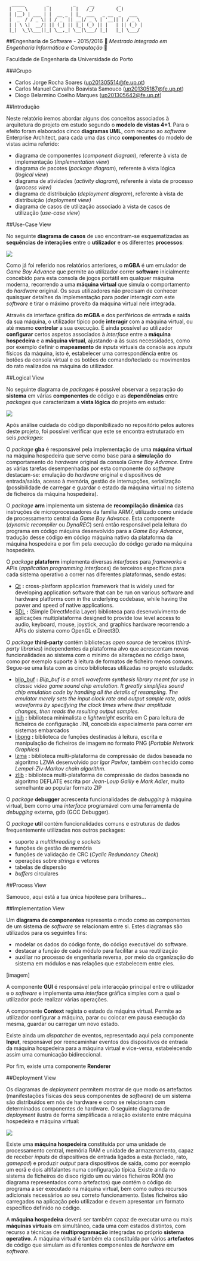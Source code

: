 ```
  _____        _         _     __         _        
 |  __ \      | |       | |   /_/        (_)       
 | |__) | ___ | |  __ _ | |_  ___   _ __  _   ___  
 |  _  / / _ \| | / _` || __|/ _ \ | '__|| | / _ \ 
 | | \ \|  __/| || (_| || |_| (_) || |   | || (_) |
 |_|  \_\\___||_| \__,_| \__|\___/ |_|   |_| \___/ 
 ```
##Engenharia de Software - 2015/2016
:floppy_disk:  *Mestrado Integrado em Engenharia Informática e Computação*   :floppy_disk:

Faculdade de Engenharia da Universidade do Porto

###Grupo
* Carlos Jorge Rocha Soares (up201305514@fe.up.pt)
* Carlos Manuel Carvalho Boavista Samouco (up201305187@fe.up.pt)
* Diogo Belarmino Coelho Marques (up201305642@fe.up.pt)

##Introdução

Neste relatório iremos abordar alguns dos conceitos associados à arquitetura do projeto em estudo segundo o **modelo de vistas 4+1**. Para o efeito foram elaborados cinco **diagramas UML**, com recurso ao *software* Enterprise Architect, para cada uma das cinco **componentes** do modelo de vistas acima referido:
- diagrama de componentes (*component diagram*), referente à vista de implementação (*implementation view*)
- diagrama de pacotes (*package diagram*), referente à vista lógica (*logical view*)
- diagrama de atividades (*activity diagram*), referente à vista de processo (*process view)*
- diagrama de distribuição (*deployment diagram*), referente à vista de distribuição (*deployment view)*
- diagrama de casos de utilização associado à vista de casos de utilização (*use-case view*)

##Use-Case View

No seguinte **diagrama de casos** de uso encontram-se esquematizadas as **sequências de interações** entre o **utilizador** e os diferentes **processos**:

![](Assignment3/use-case-view.png)

Como já foi referido nos relatórios anteriores, o **mGBA** é um emulador de *Game Boy Advance* que permite ao utilizador correr **software** inicialmente concebido para esta consola de jogos portátil em qualquer máquina moderna, recorrendo a uma **máquina virtual** que simula o comportamento do *hardware* original. Os seus utilizadores não precisam de conhecer quaisquer detalhes da implementação para poder interagir com este *software* e tirar o máximo proveito da máquina virtual nele integrada.

Através da interface gráfica do **mGBA** e dos periféricos de entrada e saída da sua máquina, o utilizador típico pode **interagir** com a máquina virtual, ou até mesmo **controlar** a sua execução. É ainda possível ao utilizador **configurar** certos aspetos associados à *interface* entre a **máquina hospedeira** e a **máquina virtual**, ajustando-a às suas necessidades, como por exemplo definir o **mapeamento** de *inputs* virtuais da consola aos *inputs* físicos da máquina, isto é, estabelecer uma correspondência entre os botões da consola virtual e os botões do comando/teclado ou movimentos do rato realizados na máquina do utilizador.

##Logical View

No seguinte diagrama de *packages* é possível observar a separação do **sistema** em várias **componentes** de código e as **dependências** entre *packages* que caracterizam a **vista lógica** do projeto em estudo:

![](Assignment3/logical-view.png)

Após análise cuidada do código disponibilizado no repositório pelos autores deste projeto, foi possível verificar que este se encontra estruturado em seis *packages*:

O *package* **gba** é responsável pela implementação de uma **máquina virtual** na máquina hospedeira que serve como base para a **simulação** do comportamento do *hardware* original da consola *Game Boy Advance*. Entre as várias tarefas desempenhadas por esta componente do *software* destacam-se: emulação do *hardware* original e dispositivos de entrada/saída, acesso à memória, gestão de interrupções, serialização (possibilidade de carregar e guardar o estado da máquina virtual no sistema de ficheiros da máquina hospedeira).

O *package* **arm** implementa um sistema de **recompilação dinâmica** das instruções de microprocessadores da família ARM7, utilizado como unidade de processamento central da *Game Boy Advance*. Esta componente (*dynamic recompiler* ou *DynaREC*) será então responsável pela leitura do programa em código máquina desenvolvido para a *Game Boy Advance*, tradução desse código em código máquina nativo da plataforma da máquina hospedeira e por fim pela execução do código gerado na máquina hospedeira.

O *package* **plataform** implementa diversas *interfaces* para *frameworks* e APIs (*application programming interfaces*) de terceiros específicas para cada sistema operativo a correr nas diferentes plataformas, sendo estas:
- [Qt](http://www.qt.io/developers) **:** cross-platform application framework that is widely used for developing application software that can be run on various software and hardware platforms com in the underlying codebase, while having the power and speed of native applications.
- [SDL](https://www.libsdl.org) **:** (Simple DirectMedia Layer) biblioteca para desenvolvimento de aplicações multiplataforma designed to provide low level access to audio, keyboard, mouse, joystick, and graphics hardware recorrendo a APIs do sistema como OpenGL e Direct3D.

O *package* **third-party** contém bibliotecas *open source* de terceiros (*third-party libraries*) independentes da plataforma alvo que acrescentam novas funcionalidades ao sistema com o mínimo de alterações no código base, como por exemplo suporte à leitura de formatos de ficheiro menos comuns. Segue-se uma lista com as cinco bibliotecas utilizadas no projeto estudado: 
- [blip_buf](https://code.google.com/p/blip-buf/) **:** *Blip_buf is a small waveform synthesis library meant for use in classic video game sound chip emulation. It greatly simplifies sound chip emulation code by handling all the details of resampling. The emulator merely sets the input clock rate and output sample rate, adds waveforms by specifying the clock times where their amplitude changes, then reads the resulting output samples.*
- [inih](https://github.com/benhoyt/inih) **:** biblioteca minimalista e *lightweight* escrita em C para leitura de ficheiros de configuração .INI, concebida especialmente para correr em sistemas embarcados
- [libpng](http://www.libpng.org/pub/png/libpng.html) **:** biblioteca de funções destinadas à leitura, escrita e manipulação de ficheiros de imagem no formato PNG (*Portable Network Graphics*)
- [lzma](http://www.7-zip.org/sdk.html) **:** biblioteca multi-plataforma de compressão de dados baseada no algoritmo LZMA desenvolvido por *Igor Pavlov*, também conhecido como *Lempel-Ziv-Markov chain algorithm*.
- [zlib](http://www.zlib.net) **:** biblioteca multi-plataforma de compressão de dados baseada no algoritmo DEFLATE escrita por *Jean-Loup Gailly* e *Mark Adler*, muito semelhante ao popular formato ZIP

O *package* **debugger** acrescenta funcionalidades de *debugging* à máquina virtual, bem como uma *interface* programável com uma ferramenta de *debugging* externa, gdb (GCC Debugger).

O *package* **util** contém funcionalidades comuns e estruturas de dados frequentemente utilizadas nos outros packages:
- suporte a *multithreading* e *sockets*
- funções de gestão de memória
- funções de validação de CRC (*Cyclic Redundancy Check*)
- operações sobre *strings* e vetores
- tabelas de dispersão
- *buffers* circulares

##Process View

Samouco, aqui está a tua única hipótese para brilhares...

##Implementation View

Um **diagrama de componentes** representa o modo como as componentes de um sistema de *software* se relacionam entre si. Estes diagramas são utilizados para os seguintes fins:
- modelar os dados do código fonte, do código executável do software.
- destacar a função de cada módulo para facilitar a sua reutilização
- auxiliar no processo de engenharia reversa, por meio da organização do sistema em módulos e nas relações que estabelecem entre eles.

[imagem]

A componente **GUI** é responsável pela interacção principal entre o utilizador e o *software* e implementa uma *interface* gráfica simples com a qual o utilizador pode realizar várias operações.

A componente **Context** regista o estado da máquina virtual. Permite ao utilizador configurar a máquina, parar ou colocar em pausa execução da mesma, guardar ou carregar um novo estado.

Existe ainda um *dispatcher* de eventos, representado aqui pela componente **Input**, responsável por reencaminhar eventos dos dispositivos de entrada da máquina hospedeira para a máquina virtual e vice-versa, estabelecendo assim uma comunicação bidireccional.

Por fim, existe uma componente **Renderer**

##Deployment View

Os diagramas de *deployment* permitem mostrar de que modo os artefactos (manifestações físicas dos seus componentes de *software*) de um sistema são distribuídos em nós de hardware e como se relacionam com determinados componentes de hardware. O seguinte diagrama de *deployment* ilustra de forma simplificada a relação existente entre máquina hospedeira e máquina virtual:

![](Assignment3/deployment-view.png)

Existe uma **máquina hospedeira** constituída por uma unidade de processamento central, memória RAM e unidade de armazenamento, capaz de receber *inputs* de dispositivos de entrada ligados a esta (teclado, rato, *gamepad*) e produzir *output* para dispositivos de saída, como por exemplo um ecrã e dois altifalantes numa configuração típica. Existe ainda no sistema de ficheiros do disco rígido um ou vários ficheiros ROM (no diagrama representados como artefactos) que contém o código do programa a ser executado na máquina virtual, bem como outros recursos adicionais necessários ao seu correto funcionamento. Estes ficheiros são carregados na aplicação pelo utilizador e devem apresentar um formato específico definido no código.

A **máquina hospedeira** deverá ser também capaz de executar uma ou mais **máquinas virtuais** em simultâneo, cada uma com estados distintos, com recurso a técnicas de **multiprogramação** integradas no próprio **sistema operativo**. A máquina virtual é também ela constituída por vários **artefactos** de código que simulam as diferentes componentes de *hardware* em *software*.
